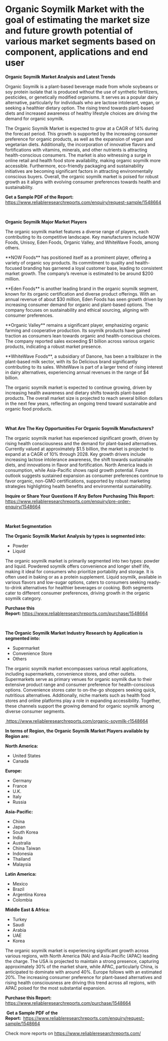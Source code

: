 <p><h1>Organic Soymilk Market with the goal of estimating the market size and future growth potential of various market segments based on component, applications and end user</h1></p><p><strong>Organic Soymilk Market Analysis and Latest Trends</strong></p>
<p><p>Organic Soymilk is a plant-based beverage made from whole soybeans or soy protein isolate that is produced without the use of synthetic fertilizers, pesticides, or genetically modified organisms. It serves as a popular dairy alternative, particularly for individuals who are lactose intolerant, vegan, or seeking a healthier dietary option. The rising trend towards plant-based diets and increased awareness of healthy lifestyle choices are driving the demand for organic soymilk.</p><p>The Organic Soymilk Market is expected to grow at a CAGR of 14% during the forecast period. This growth is supported by the increasing consumer preference for organic products, as well as the expansion of vegan and vegetarian diets. Additionally, the incorporation of innovative flavors and fortifications with vitamins, minerals, and other nutrients is attracting health-conscious consumers. The market is also witnessing a surge in online retail and health food store availability, making organic soymilk more accessible. Furthermore, eco-friendly packaging and sustainability initiatives are becoming significant factors in attracting environmentally conscious buyers. Overall, the organic soymilk market is poised for robust growth as it aligns with evolving consumer preferences towards health and sustainability.</p></p>
<p><strong>Get a Sample PDF of the Report:&nbsp;</strong> <a href="https://www.reliableresearchreports.com/enquiry/request-sample/1548664?utm_campaign=2294&utm_medium=2&utm_source=Github&utm_content=ia&utm_term=14022025&utm_id=organic-soymilk">https://www.reliableresearchreports.com/enquiry/request-sample/1548664</a></p>
<p>&nbsp;</p>
<p><strong>Organic Soymilk Major Market Players</strong></p>
<p><p>The organic soymilk market features a diverse range of players, each contributing to its competitive landscape. Key manufacturers include NOW Foods, Unisoy, Eden Foods, Organic Valley, and WhiteWave Foods, among others. </p><p>**NOW Foods** has positioned itself as a prominent player, offering a variety of organic soy products. Its commitment to quality and health-focused branding has garnered a loyal customer base, leading to consistent market growth. The company’s revenue is estimated to be around $200 million.</p><p>**Eden Foods** is another leading brand in the organic soymilk segment, known for its organic certification and diverse product offerings. With an annual revenue of about $30 million, Eden Foods has seen growth driven by increasing consumer demand for organic and plant-based options. The company focuses on sustainability and ethical sourcing, aligning with consumer preferences.</p><p>**Organic Valley** remains a significant player, emphasizing organic farming and cooperative production. Its soymilk products have gained traction as consumers lean towards organic and health-conscious choices. The company reported sales exceeding $1 billion across various organic products, indicating a robust market presence.</p><p>**WhiteWave Foods**, a subsidiary of Danone, has been a trailblazer in the plant-based milk sector, with its So Delicious brand significantly contributing to its sales. WhiteWave is part of a larger trend of rising interest in dairy alternatives, experiencing annual revenues in the range of $4 billion.</p><p>The organic soymilk market is expected to continue growing, driven by increasing health awareness and dietary shifts towards plant-based products. The overall market size is projected to reach several billion dollars in the next few years, reflecting an ongoing trend toward sustainable and organic food products.</p></p>
<p>&nbsp;</p>
<p><strong>What Are The Key Opportunities For Organic Soymilk Manufacturers?</strong></p>
<p><p>The organic soymilk market has experienced significant growth, driven by rising health consciousness and the demand for plant-based alternatives. Currently valued at approximately $1.5 billion, the market is projected to expand at a CAGR of 10% through 2028. Key growth drivers include increasing lactose intolerance awareness, the shift towards sustainable diets, and innovations in flavor and fortification. North America leads in consumption, while Asia-Pacific shows rapid growth potential. Future outlook suggests sustained expansion as consumer preferences continue to favor organic, non-GMO certifications, supported by robust marketing strategies highlighting health benefits and environmental sustainability.</p></p>
<p><strong>Inquire or Share Your Questions If Any Before Purchasing This Report:</strong> <a href="https://www.reliableresearchreports.com/enquiry/pre-order-enquiry/1548664?utm_campaign=2294&utm_medium=2&utm_source=Github&utm_content=ia&utm_term=14022025&utm_id=organic-soymilk">https://www.reliableresearchreports.com/enquiry/pre-order-enquiry/1548664</a></p>
<p>&nbsp;</p>
<p><strong>Market Segmentation</strong></p>
<p><strong>The Organic Soymilk Market Analysis by types is segmented into:</strong></p>
<p><ul><li>Powder</li><li>Liquid</li></ul></p>
<p><p>The organic soymilk market is primarily segmented into two types: powder and liquid. Powdered soymilk offers convenience and longer shelf life, making it ideal for consumers who prioritize portability and storage. It is often used in baking or as a protein supplement. Liquid soymilk, available in various flavors and low-sugar options, caters to consumers seeking ready-to-drink alternatives for healthier beverages or cooking. Both segments cater to different consumer preferences, driving growth in the organic soymilk category.</p></p>
<p><strong>Purchase this Report:&nbsp;</strong><a href="https://www.reliableresearchreports.com/purchase/1548664?utm_campaign=2294&utm_medium=2&utm_source=Github&utm_content=ia&utm_term=14022025&utm_id=organic-soymilk">https://www.reliableresearchreports.com/purchase/1548664</a></p>
<p>&nbsp;</p>
<p><strong>The Organic Soymilk Market Industry Research by Application is segmented into:</strong></p>
<p><ul><li>Supermarket</li><li>Convenience Store</li><li>Others</li></ul></p>
<p><p>The organic soymilk market encompasses various retail applications, including supermarkets, convenience stores, and other outlets. Supermarkets serve as primary venues for organic soymilk due to their extensive product range and consumer preference for health-conscious options. Convenience stores cater to on-the-go shoppers seeking quick, nutritious alternatives. Additionally, niche markets such as health food stores and online platforms play a role in expanding accessibility. Together, these channels support the growing demand for organic soymilk among diverse consumer segments.</p></p>
<p><a href="https://www.reliableresearchreports.com/organic-soymilk-r1548664?utm_campaign=2294&utm_medium=2&utm_source=Github&utm_content=ia&utm_term=14022025&utm_id=organic-soymilk">&nbsp;https://www.reliableresearchreports.com/organic-soymilk-r1548664</a></p>
<p><strong>In terms of Region, the Organic Soymilk Market Players available by Region are:</strong></p>
<p>
    <p> <strong> North America: </strong>
        <ul>
            <li>United States</li>
            <li>Canada</li>
        </ul>
        </p> 
    <p> <strong> Europe: </strong>
        <ul>
            <li>Germany</li>
            <li>France</li>
            <li>U.K.</li>
            <li>Italy</li>
            <li>Russia</li>
        </ul>
        </p> 
    <p> <strong> Asia-Pacific: </strong>
        <ul>
            <li>China</li>
            <li>Japan</li>
            <li>South Korea</li>
            <li>India</li>
            <li>Australia</li>
            <li>China Taiwan</li>
            <li>Indonesia</li>
            <li>Thailand</li>
            <li>Malaysia</li>
        </ul>
        </p> 
    <p> <strong> Latin America: </strong>
        <ul>
            <li>Mexico</li>
            <li>Brazil</li>
            <li>Argentina Korea</li>
            <li>Colombia</li>
        </ul>
        </p> 
    <p> <strong> Middle East & Africa: </strong>
        <ul>
            <li>Turkey</li>
            <li>Saudi</li>
            <li>Arabia</li>
            <li>UAE</li>
            <li>Korea</li>
        </ul>
    </p>
    </p>
<p><p>The organic soymilk market is experiencing significant growth across various regions, with North America (NA) and Asia-Pacific (APAC) leading the charge. The USA is projected to maintain a strong presence, capturing approximately 30% of the market share, while APAC, particularly China, is anticipated to dominate with around 40%. Europe follows with an estimated 20%. The increasing consumer preference for plant-based alternatives and rising health consciousness are driving this trend across all regions, with APAC poised for the most substantial expansion.</p></p>
<p><strong>Purchase this Report: </strong><a href="https://www.reliableresearchreports.com/purchase/1548664?utm_campaign=2294&utm_medium=2&utm_source=Github&utm_content=ia&utm_term=14022025&utm_id=organic-soymilk">https://www.reliableresearchreports.com/purchase/1548664</a></p>
<p>&nbsp;<strong>Get a Sample PDF of the Report:&nbsp;&nbsp;</strong><a href="https://www.reliableresearchreports.com/enquiry/request-sample/1548664?utm_campaign=2294&utm_medium=2&utm_source=Github&utm_content=ia&utm_term=14022025&utm_id=organic-soymilk">https://www.reliableresearchreports.com/enquiry/request-sample/1548664</a></p>
<p><strong></strong></p>
<p>Check more reports on <a href="https://www.reliableresearchreports.com/?utm_campaign=2294&utm_medium=2&utm_source=Github&utm_content=ia&utm_term=14022025&utm_id=organic-soymilk">https://www.reliableresearchreports.com/</a></p>